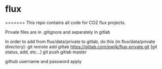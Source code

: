 # flux
=======
This repo contains all code for CO2 flux projects.

Private files are in .gitignore and separately in gitlab
 
In order to add from flux/data/private to gitlab, do this (in
flux/data/private directory):
git remote add gitlab https://gitlab.com/ewiik/flux-private.git
[git status, add, etc...]
git push gitlab master

github username and password apply
